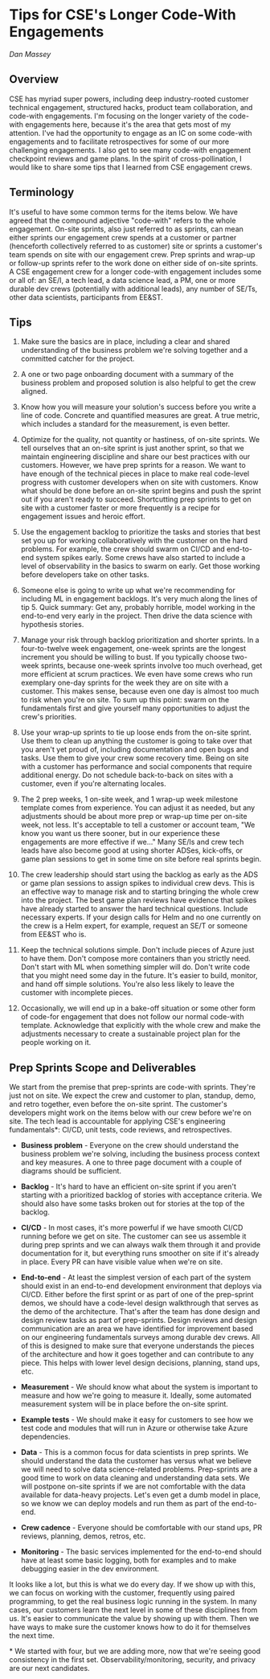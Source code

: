 # Tips for CSE's Longer Code-With Engagements 
_Dan Massey_

## Overview 

CSE has myriad super powers, including deep industry-rooted customer technical engagement, structured hacks, product team collaboration, and code-with engagements. I'm focusing on the longer variety of the code-with engagements here, because it's the area that gets most of my attention. I've had the opportunity to engage as an IC on some code-with engagements and to facilitate retrospectives for some of our more challenging engagements. I also get to see many code-with engagement checkpoint reviews and game plans. In the spirit of cross-pollination, I would like to share some tips that I learned from CSE engagement crews.

## Terminology

It's useful to have some common terms for the items below. We have agreed that the compound adjective "code-with" refers to the whole engagement. On-site sprints, also just referred to as sprints, can mean either sprints our engagement crew spends at a customer or partner (henceforth collectively referred to as customer) site or sprints a customer's team spends on site with our engagement crew. Prep sprints and wrap-up or follow-up sprints refer to the work done on either side of on-site sprints. A CSE engagement crew for a longer code-with engagement includes some or all of: an SE/I, a tech lead, a data science lead, a PM, one or more durable dev crews (potentially with additional leads), any number of SE/Ts, other data scientists, participants from EE&ST.


## Tips

1. Make sure the basics are in place, including a clear and shared understanding of the business problem we're solving together and a committed catcher for the project.

2. A one or two page onboarding document with a summary of the business problem and proposed solution is also helpful to get the crew aligned.

3. Know how you will measure your solution's success before you write a line of code. Concrete and quantified measures are great. A true metric, which includes a standard for the measurement, is even better.

4. Optimize for the quality, not quantity or hastiness, of on-site sprints. We tell ourselves that an on-site sprint is just another sprint, so that we maintain engineering discipline and share our best practices with our customers. However, we have prep sprints for a reason. We want to have enough of the technical pieces in place to make real code-level progress with customer developers when on site with customers. Know what should be done before an on-site sprint begins and push the sprint out if you aren't ready to succeed. Shortcutting prep sprints to get on site with a customer faster or more frequently is a recipe for engagement issues and heroic effort.

5. Use the engagement backlog to prioritize the tasks and stories that best set you up for working collaboratively with the customer on the hard problems. For example, the crew should swarm on CI/CD and end-to-end system spikes early. Some crews have also started to include a level of observability in the basics to swarm on early. Get those working before developers take on other tasks.

6. Someone else is going to write up what we're recommending for including ML in engagement backlogs. It's very much along the lines of tip 5. Quick summary: Get any, probably horrible, model working in the end-to-end very early in the project. Then drive the data science with hypothesis stories.

7. Manage your risk through backlog prioritization and shorter sprints. In a four-to-twelve week engagement, one-week sprints are the longest increment you should be willing to bust. If you typically choose two-week sprints, because one-week sprints involve too much overhead, get more efficient at scrum practices. We even have some crews who run exemplary one-day sprints for the week they are on site with a customer. This makes sense, because even one day is almost too much to risk when you're on site. To sum up this point: swarm on the fundamentals first and give yourself many opportunities to adjust the crew's priorities.

8. Use your wrap-up sprints to tie up loose ends from the on-site sprint. Use them to clean up anything the customer is going to take over that you aren't yet proud of, including documentation and open bugs and tasks. Use them to give your crew some recovery time. Being on site with a customer has performance and social components that require additional energy. Do not schedule back-to-back on sites with a customer, even if you're alternating locales.

9. The 2 prep weeks, 1 on-site week, and 1 wrap-up week milestone template comes from experience. You can adjust it as needed, but any adjustments should be about more prep or wrap-up time per on-site week, not less. It's acceptable to tell a customer or account team, "We know you want us there sooner, but in our experience these engagements are more effective if we..." Many SE/Is and crew tech leads have also become good at using shorter ADSes, kick-offs, or game plan sessions to get in some time on site before real sprints begin.

10. The crew leadership should start using the backlog as early as the ADS or game plan sessions to assign spikes to individual crew devs. This is an effective way to manage risk and to starting bringing the whole crew into the project. The best game plan reviews have evidence that spikes have already started to answer the hard technical questions.
Include necessary experts. If your design calls for Helm and no one currently on the crew is a Helm expert, for example, request an SE/T or someone from EE&ST who is.

12. Keep the technical solutions simple. Don't include pieces of Azure just to have them. Don't compose more containers than you strictly need. Don't start with ML when something simpler will do. Don't write code that you might need some day in the future. It's easier to build, monitor, and hand off simple solutions. You're also less likely to leave the customer with incomplete pieces.

13. Occasionally, we will end up in a bake-off situation or some other form of code-for engagement that does not follow our normal code-with template. Acknowledge that explicitly with the whole crew and make the adjustments necessary to create a sustainable project plan for the people working on it.


## Prep Sprints Scope and Deliverables

We start from the premise that prep-sprints are code-with sprints. They're just not on site. We expect the crew and customer to plan, standup, demo, and retro together, even before the on-site sprint. The customer's developers might work on the items below with our crew before we're on site. The tech lead is accountable for applying CSE's engineering fundamentals*: CI/CD, unit tests, code reviews, and retrospectives.
 
* **Business problem** - Everyone on the crew should understand the business problem we're solving, including the business process context and key measures. A one to three page document with a couple of diagrams should be sufficient.

* **Backlog** - It's hard to have an efficient on-site sprint if you aren't starting with a prioritized backlog of stories with acceptance criteria. We should also have some tasks broken out for stories at the top of the backlog.

* **CI/CD** - In most cases, it's more powerful if we have smooth CI/CD running before we get on site. The customer can see us assemble it during prep sprints and we can always walk them through it and provide documentation for it, but everything runs smoother on site if it's already in place. Every PR can have visible value when we're on site.

* **End-to-end** - At least the simplest version of each part of the system should exist in an end-to-end development environment that deploys via CI/CD. Either before the first sprint or as part of one of the prep-sprint demos, we should have a code-level design walkthrough that serves as the demo of the architecture. That's after the team has done design and design review tasks as part of prep-sprints. Design reviews and design communication are an area we have identified for improvement based on our engineering fundamentals surveys among durable dev crews. All of this is designed to make sure that everyone understands the pieces of the architecture and how it goes together and can contribute to any piece. This helps with lower level design decisions, planning, stand ups, etc.

* **Measurement** - We should know what about the system is important to measure and how we're going to measure it. Ideally, some automated measurement system will be in place before the on-site sprint.

* **Example tests** - We should make it easy for customers to see how we test code and modules that will run in Azure or otherwise take Azure dependencies.

* **Data** - This is a common focus for data scientists in prep sprints. We should understand the data the customer has versus what we believe we will need to solve data science-related problems. Prep-sprints are a good time to work on data cleaning and understanding data sets. We will postpone on-site sprints if we are not comfortable with the data available for data-heavy projects. Let's even get a dumb model in place, so we know we can deploy models and run them as part of the end-to-end.

* **Crew cadence** - Everyone should be comfortable with our stand ups, PR reviews, planning, demos, retros, etc.

* **Monitoring** - The basic services implemented for the end-to-end should have at least some basic logging, both for examples and to make debugging easier in the dev environment.

It looks like a lot, but this is what we do every day. If we show up with this, we can focus on working with the customer, frequently using paired programming, to get the real business logic running in the system. In many cases, our customers learn the next level in some of these disciplines from us. It's easier to communicate the value by showing up with them. Then we have ways to make sure the customer knows how to do it for themselves the next time.

 
\* We started with four, but we are adding more, now that we're seeing good consistency in the first set. Observability/monitoring, security, and privacy are our next candidates.
